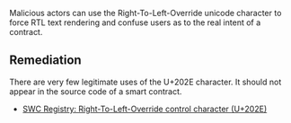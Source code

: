 Malicious actors can use the Right-To-Left-Override unicode character to force RTL text rendering and confuse users as to the real intent of a contract.

## Remediation

There are very few legitimate uses of the U+202E character. It should not appear in the source code of a smart contract.

- [SWC Registry: Right-To-Left-Override control character (U+202E)](https://swcregistry.io/docs/SWC-130)

